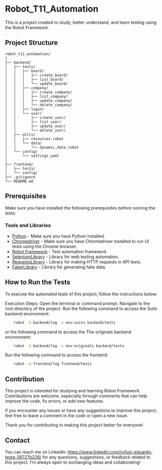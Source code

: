 # Robot_T11_Automation

This is a project created to study, better understand, and learn testing using the Robot Framework.

## Project Structure

```
robot_t11_automation/ 
│
├── backend/
│   ├── tests/
│   │   ├── board/
│   │   │   ├── create_board/
│   │   │   ├── list_board/
│   │   │   └── update_board/
│   │   ├── company/
│   │   │   ├── create_company/
│   │   │   ├── list_company/
│   │   │   ├── update_company/
│   │   │   └── delete_company/
│   │   ├── login/
│   │   └── user/
│   │       ├── create_user/
│   │       ├── list_user/
│   │       ├── update_user/
│   │       └── delete_user/
│   ├── utils/
│   │   ├── resources.robot
│   │   └── data/
│   │       └── dynamic_data.robot
│   └── config/
│       └── settings.yaml
│
├── frontend/
│   ├── tests/
│   └── config/
├── .gitignore
└── README.md
```


## Prerequisites

Make sure you have installed the following prerequisites before running the tests:

### Tools and Libraries

- [Python](https://www.python.org/) - Make sure you have Python installed.
- [Chromedriver](https://sites.google.com/a/chromium.org/chromedriver/) - Make sure you have Chromedriver installed to run UI tests using the Chrome browser.
- [Robot Framework](https://robotframework.org/) - Test automation framework.
- [SeleniumLibrary](https://robotframework.org/SeleniumLibrary/SeleniumLibrary.html) - Library for web testing automation.
- [RequestsLibrary](https://github.com/MarketSquare/robotframework-requests) - Library for making HTTP requests in API tests.
- [FakerLibrary](https://github.com/guykisel/robotframework-faker) - Library for generating fake data.

## How to Run the Tests

To execute the automated tests of this project, follow the instructions below:

Execution Steps:
Open the terminal or command prompt.
Navigate to the root directory of the project.
Run the following command to access the Suits backend environment:

```bash
    robot -d backend/log -v env:suits backend/tests
```

or the following command to access the The-originals backend environment:

```bash
    robot -d backend/log -v env:originals backend/tests
```

Run the following command to access the frontend:

```bash
    robot -d frontend/log frontend/tests
```


## Contribution

This project is intended for studying and learning Robot Framework. Contributions are welcome, especially through comments that can help improve the code, fix errors, or add new features.

If you encounter any issues or have any suggestions to improve this project, feel free to leave a comment in the code or open a new issue.

Thank you for contributing to making this project better for everyone!

## Contact

You can reach me on LinkedIn: https://www.linkedin.com/in/luiz-eduardo-testa-38727b226/ for any questions, suggestions, or feedback related to this project. I'm always open to exchanging ideas and collaborating!
